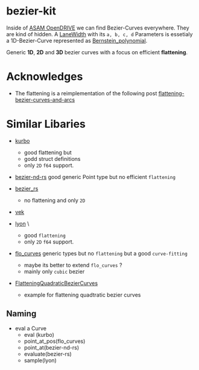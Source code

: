 # bezier-kit
Inside of [ASAM OpenDRIVE](https://publications.pages.asam.net/standards/ASAM_OpenDRIVE/ASAM_OpenDRIVE_Specification/latest/specification/index.html) we can find Bezier-Curves everywhere. They are kind of hidden.
A [LaneWidth](https://publications.pages.asam.net/standards/ASAM_OpenDRIVE/ASAM_OpenDRIVE_Specification/latest/specification/11_lanes/11_06_lane_geometry.html#sec-8d8ac2e0-b3d6-4048-a9ed-d5191af5c74b) with its `a, b, c, d` Parameters is essetialy a 1D-Bezier-Curve represented as [Bernstein_polynomial](https://en.wikipedia.org/wiki/Bernstein_polynomial).

Generic **1D**, **2D** and **3D** bezier curves with a focus on efficient **flattening**.



# Acknowledges
- The flattening is a reimplementation of the following post [flattening-bezier-curves-and-arcs](https://minus-ze.ro/posts/flattening-bezier-curves-and-arcs/)

# Similar Libaries
- [kurbo](https://docs.rs/kurbo/0.11.1/kurbo/index.html) 
    - good flattening but 
    - godd struct definitions
    - only `2D` `f64` support.
- [bezier-nd-rs](https://docs.rs/bezier-nd/latest/bezier_nd/) good generic Point type but no efficient `flattening`
- [bezier_rs](https://docs.rs/bezier-rs/latest/bezier_rs/)
    - no flattening and only `2D`
- [vek](https://docs.rs/vek/0.17.1/vek/)

- [lyon](https://docs.rs/lyon_geom/1.0.6/lyon_geom/index.html) \
    - good `flattening` 
    - only `2D` `f64` support.

- [flo_curves](https://docs.rs/flo_curves/latest/flo_curves/index.html) generic types but no `flattening` but a good `curve-fitting`
    - maybe its better to extend `flo_curves` ?
    - mainly only `cubic` bezier

- [FlatteningQuadraticBezierCurves](https://github.com/AlexandruIca/FlatteningQuadraticBezierCurves)
    - example for flattening quadtratic bezier curves



## Naming
- eval a Curve
    -  eval (kurbo)
    -  point_at_pos(flo_curves)
    -  point_at(bezier-nd-rs)
    -  evaluate(bezier-rs)
    -  sample(lyon)